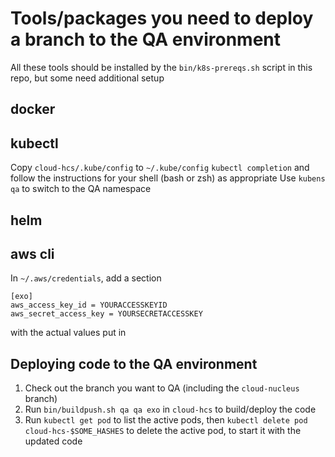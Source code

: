 # Tools/packages you need to deploy a branch to the QA environment
All these tools should be installed by the `bin/k8s-prereqs.sh` script in this repo, but some need additional setup
## docker
## kubectl
Copy `cloud-hcs/.kube/config` to `~/.kube/config`
`kubectl completion` and follow the instructions for your shell (bash or zsh) as appropriate
Use `kubens qa` to switch to the QA namespace
## helm
## aws cli
In `~/.aws/credentials`, add a section
```
[exo]
aws_access_key_id = YOURACCESSKEYID
aws_secret_access_key = YOURSECRETACCESSKEY
``` 
with the actual values put in

## Deploying code to the QA environment
1. Check out the branch you want to QA (including the `cloud-nucleus` branch)
2. Run `bin/buildpush.sh qa qa exo` in `cloud-hcs` to build/deploy the code
3. Run `kubectl get pod` to list the active pods, then `kubectl delete pod cloud-hcs-$SOME_HASHES` to delete the active pod, to start it with the updated code
